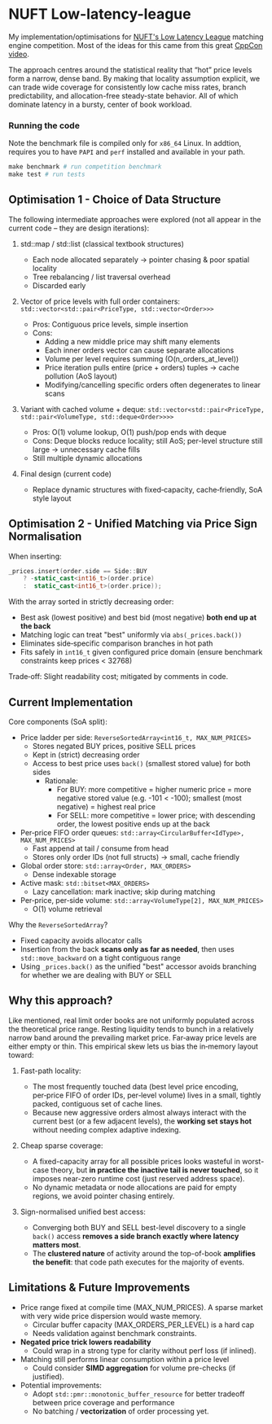 # NUFT Low-latency-league 

My implementation/optimisations for [NUFT's Low Latency League](https://github.com/northwesternfintech/low-latency-league) matching engine competition. Most of the ideas for this came from this great [CppCon video](https://www.youtube.com/watch?v=sX2nF1fW7kI&t=1503s&pp=ygUOY3BwY29uIG9wdGl2ZXLSBwkJ9gkBhyohjO8%3D).

The approach centres around the statistical reality that “hot” price levels form a narrow, dense band. By making that locality assumption explicit, we can trade wide coverage for consistently low cache miss rates, branch predictability, and allocation-free steady-state behavior. All of which dominate latency in a bursty, center of book workload.

### Running the code

Note the benchmark file is compiled only for `x86_64` Linux. In addtion, requires you to have `PAPI` and `perf` installed and available in your path.
```Makefile
make benchmark # run competition benchmark
make test # run tests
```

## Optimisation 1 - Choice of Data Structure
The following intermediate approaches were explored (not all appear in the current code – they are design iterations):

1. std::map / std::list (classical textbook structures)
   - Each node allocated separately → pointer chasing & poor spatial locality
   - Tree rebalancing / list traversal overhead
   - Discarded early

2. Vector of price levels with full order containers:  
   `std::vector<std::pair<PriceType, std::vector<Order>>>`
   - Pros: Contiguous price levels, simple insertion
   - Cons:
     - Adding a new middle price may shift many elements
     - Each inner orders vector can cause separate allocations
     - Volume per level requires summing (O(n_orders_at_level))
     - Price iteration pulls entire (price + orders) tuples → cache pollution (AoS layout)
     - Modifying/cancelling specific orders often degenerates to linear scans

3. Variant with cached volume + deque:
   `std::vector<std::pair<PriceType, std::pair<VolumeType, std::deque<Order>>>>`
   - Pros: O(1) volume lookup, O(1) push/pop ends with deque
   - Cons: Deque blocks reduce locality; still AoS; per-level structure still large → unnecessary cache fills
   - Still multiple dynamic allocations

4. Final design (current code)
   - Replace dynamic structures with fixed‑capacity, cache‑friendly, SoA style layout

## Optimisation 2 - Unified Matching via Price Sign Normalisation
When inserting:
```cpp
_prices.insert(order.side == Side::BUY
    ? -static_cast<int16_t>(order.price)
    :  static_cast<int16_t>(order.price));
```
With the array sorted in strictly decreasing order:
- Best ask (lowest positive) and best bid (most negative) **both end up at the back**
- Matching logic can treat "best" uniformly via `abs(_prices.back())`
- Eliminates side‑specific comparison branches in hot path
- Fits safely in `int16_t` given configured price domain (ensure benchmark constraints keep prices < 32768)

Trade‑off: Slight readability cost; mitigated by comments in code.

## Current Implementation


Core components (SoA split):
- Price ladder per side: `ReverseSortedArray<int16_t, MAX_NUM_PRICES>`
  - Stores negated BUY prices, positive SELL prices
  - Kept in (strict) decreasing order
  - Access to best price uses `back()` (smallest stored value) for both sides
    - Rationale:
      - For BUY: more competitive = higher numeric price = more negative stored value (e.g. -101 < -100); smallest (most negative) = highest real price
      - For SELL: more competitive = lower price; with descending order, the lowest positive ends up at the back
- Per‑price FIFO order queues: `std::array<CircularBuffer<IdType>, MAX_NUM_PRICES>`
  - Fast append at tail / consume from head
  - Stores only order IDs (not full structs) → small, cache friendly
- Global order store: `std::array<Order, MAX_ORDERS>`
  - Dense indexable storage
- Active mask: `std::bitset<MAX_ORDERS>`
  - Lazy cancellation: mark inactive; skip during matching
- Per‑price, per‑side volume: `std::array<VolumeType[2], MAX_NUM_PRICES>`
  - O(1) volume retrieval

Why the `ReverseSortedArray`? 


- Fixed capacity avoids allocator calls
- Insertion from the back **scans only as far as needed**, then uses `std::move_backward` on a tight contiguous range
- Using `_prices.back()` as the unified "best" accessor avoids branching for whether we are dealing with BUY or SELL


## Why this approach?

Like mentioned, real limit order books are not uniformly populated across the theoretical price range. Resting liquidity tends to bunch in a relatively narrow band around the prevailing market price. Far‑away price levels are either empty or thin. This empirical skew lets us bias the in‑memory layout toward:

1. Fast-path locality:  
   - The most frequently touched data (best level price encoding, per‑price FIFO of order IDs, per‑level volume) lives in a small, tightly packed, contiguous set of cache lines.
   - Because new aggressive orders almost always interact with the current best (or a few adjacent levels), the **working set stays hot** without needing complex adaptive indexing.

2. Cheap sparse coverage:  
   - A fixed-capacity array for all possible prices looks wasteful in worst-case theory, but **in practice the inactive tail is never touched**, so it imposes near-zero runtime cost (just reserved address space).
   - No dynamic metadata or node allocations are paid for empty regions, we avoid pointer chasing entirely.

5. Sign-normalised unified best access:  
   - Converging both BUY and SELL best-level discovery to a single `back()` access **removes a side branch exactly where latency matters most**.
   - The **clustered nature** of activity around the top-of-book **amplifies the benefit**: that code path executes for the majority of events.

## Limitations & Future Improvements
- Price range fixed at compile time (MAX_NUM_PRICES). A sparse market with very wide price dispersion would waste memory.
	- Circular buffer capacity (MAX_ORDERS_PER_LEVEL) is a hard cap
	- Needs validation against benchmark constraints.
- **Negated price trick lowers readability**
	- Could wrap in a strong type for clarity without perf loss (if inlined).
- Matching still performs linear consumption within a price level
	- Could consider **SIMD aggregation** for volume pre-checks (if justified).
- Potential improvements: 
	- Adopt `std::pmr::monotonic_buffer_resource` for better tradeoff between price coverage and performance
	- No batching / **vectorization** of order processing yet.


